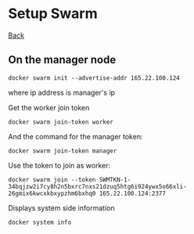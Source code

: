 # Setup Swarm

[Back](./ReadMe.md)


## On the manager node

`docker swarm init --advertise-addr 165.22.100.124`

where ip address is manager's ip

Get the worker join token

`docker swarm join-token worker`

And the command for the manager token:

`docker swarm join-token manager`

Use the token to join as worker:

`docker swarm join --token SWMTKN-1-34bqjzw2i7cy8h2n5bxrc7nxs21dzuq5htg6i924ywx5o66xli-26gmix6kwcxkbxypzhm6bxhq0 165.22.100.124:2377`

Displays system side information

`docker system info`